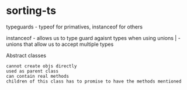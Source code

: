 # sorting-ts

typeguards - typeof for primatives, instanceof for others

instanceof - allows us to type guard agaisnt types when using unions
| - unions that allow us to accept multiple types

Abstract classes

    cannot create objs directly
    used as parent class
    can contain real methods
    children of this class has to promise to have the methods mentioned

